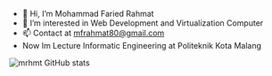 - 👋 Hi, I’m Mohammad Faried Rahmat
- 👀 I’m interested in Web Development and Virtualization Computer
- 📫 Contact at mfrahmat80@gmail.com
- Now Im Lecture Informatic Engineering at Politeknik Kota Malang
  
![mrhmt GitHub stats](https://github-readme-stats.vercel.app/api?username=fariedrahmat&theme=highcontrast&show_icons=true)

<!---
mrhmt80/mrhmt80 is a ✨ special ✨ repository because its `README.md` (this file) appears on your GitHub profile.
You can click the Preview link to take a look at your changes.
--->
